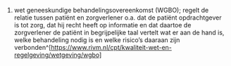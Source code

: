 1. wet geneeskundige behandelingsovereenkomst (WGBO); regelt de relatie tussen patiënt en zorgverlener o.a. dat de patiënt opdrachtgever is tot zorg, dat hij recht heeft op informatie en dat daartoe de zorgverlener de patiënt in begrijpelijke taal vertelt wat er aan de hand is, welke behandeling nodig is en welke risico’s daaraan zijn verbonden^[https://www.rivm.nl/cpt/kwaliteit-wet-en-regelgeving/wetgeving/wgbo]
